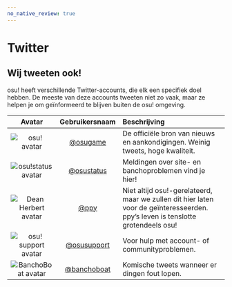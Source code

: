 ```yaml
---
no_native_review: true
---
```


# Twitter

## Wij tweeten ook!

osu! heeft verschillende Twitter-accounts, die elk een specifiek doel hebben. De meeste van deze accounts tweeten niet zo vaak, maar ze helpen je om geïnformeerd te blijven buiten de osu! omgeving.

| Avatar | Gebruikersnaam | Beschrijving |
| :-: | :-: | :-- |
| ![osu! avatar](img/osugame.jpg) | [@osugame](https://twitter.com/osugame) | De officiële bron van nieuws en aankondigingen. Weinig tweets, hoge kwaliteit. |
| ![osu!status avatar](img/osustatus.jpg) | [@osustatus](https://twitter.com/osustatus) | Meldingen over site- en banchoproblemen vind je hier! |
| ![Dean Herbert avatar](img/ppy.jpg) | [@ppy](https://twitter.com/ppy) | Niet altijd osu!-gerelateerd, maar we zullen dit hier laten voor de geïnteresseerden. ppy’s leven is tenslotte grotendeels osu! |
| ![osu! support avatar](img/osusupport.jpg) | [@osusupport](https://twitter.com/osusupport) | Voor hulp met account- of communityproblemen. |
| ![BanchoBoat avatar](img/banchoboat.jpg) | [@banchoboat](https://twitter.com/banchoboat) | Komische tweets wanneer er dingen fout lopen. |
